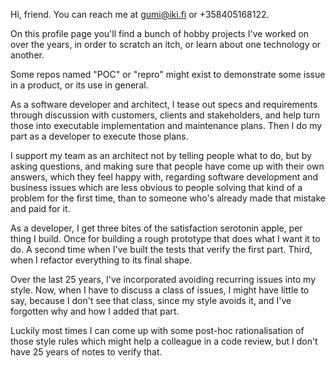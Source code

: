 Hi, friend. You can reach me at gumi@iki.fi or +358405168122.

On this profile page you'll find a bunch of hobby projects I've worked on over the years,
in order to scratch an itch, or learn about one technology or another.

Some repos named "POC" or "repro" might exist to demonstrate some issue in a product,
or its use in general.

As a software developer and architect, I tease out specs and requirements through discussion
with customers, clients and stakeholders, and help turn those into executable implementation
and maintenance plans. Then I do my part as a developer to execute those plans.

I support my team as an architect not by telling people what to do, but by asking questions,
and making sure that people have come up with their own answers, which they feel happy with,
regarding software development and business issues which are less obvious to people solving 
that kind of a problem for the first time, than to someone who's already made that mistake
and paid for it.

As a developer, I get three bites of the satisfaction serotonin apple, per thing I build. 
Once for building a rough prototype that does what I want it to do. A second time when I've
built the tests that verify the first part. Third, when I refactor everything to its final shape.

Over the last 25 years, I've incorporated avoiding recurring issues into my style. 
Now, when I have to discuss a class of issues, I might have little to say, because I don't 
see that class, since my style avoids it, and I've forgotten why and how I added that part.

Luckily most times I can come up with some post-hoc rationalisation of those style rules 
which might help a colleague in a code review, but I don't have 25 years of notes to verify that.
